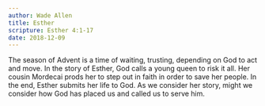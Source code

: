 ```yaml
---
author: Wade Allen
title: Esther
scripture: Esther 4:1-17
date: 2018-12-09
---
```


The season of Advent is a time of waiting, trusting, depending on God to act and move. In the story of Esther, God calls a young queen to risk it all. Her cousin Mordecai prods her to step out in faith in order to save her people. In the end, Esther submits her life to God. As we consider her story, might we consider how God has placed us and called us to serve him.
